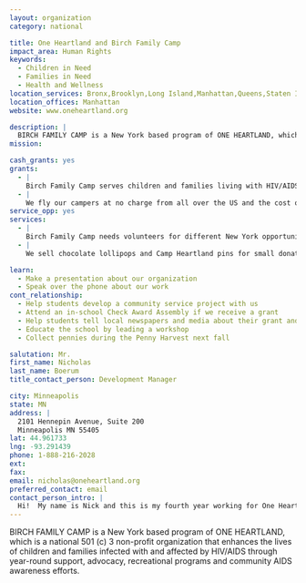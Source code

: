```yaml
---
layout: organization
category: national

title: One Heartland and Birch Family Camp
impact_area: Human Rights
keywords: 
  - Children in Need
  - Families in Need
  - Health and Wellness
location_services: Bronx,Brooklyn,Long Island,Manhattan,Queens,Staten Island,Greater New York
location_offices: Manhattan
website: www.oneheartland.org

description: |
  BIRCH FAMILY CAMP is a New York based program of ONE HEARTLAND, which is a national 501 (c) 3 non-profit organization that enhances the lives of children and families infected with and affected by HIV/AIDS through year-round support, advocacy, recreational programs and community AIDS awareness efforts.
mission: 

cash_grants: yes
grants: 
  - |
    Birch Family Camp serves children and families living with HIV/AIDS in New York and is staffed by many New York volunteers.  Each family who comes to the camp attends at no charge since the majority of them live in poverty.  With a donation of $500 you can cover the cost of one family of four's meals for their week at camp!
  - |
    We fly our campers at no charge from all over the US and the cost of travel is about $500 per child.  This includes airline tickets, unaccompanied minor fees, and ground transportation to our wilderness camp.  So, with a $1,000 grant you could fund two campers' travel to take part in the best week of their lives!
service_opp: yes
services: 
  - |
    Birch Family Camp needs volunteers for different New York opportunities year round.  Anyone, anywhere can set up an HIV/AIDS education event as a service to their community.  We can support that effort and provide materials or possibly bring speakers to the location.
  - |
    We sell chocolate lollipops and Camp Heartland pins for small donations.  Students can help us sell these items in order to raise money and awareness to support our programs that help make life better for kids with HIV/AIDS.

learn: 
  - Make a presentation about our organization
  - Speak over the phone about our work
cont_relationship: 
  - Help students develop a community service project with us
  - Attend an in-school Check Award Assembly if we receive a grant
  - Help students tell local newspapers and media about their grant and/or project with us
  - Educate the school by leading a workshop
  - Collect pennies during the Penny Harvest next fall

salutation: Mr.
first_name: Nicholas
last_name: Boerum
title_contact_person: Development Manager

city: Minneapolis
state: MN
address: |
  2101 Hennepin Avenue, Suite 200  
  Minneapolis MN 55405
lat: 44.961733
lng: -93.291439
phone: 1-888-216-2028
ext: 
fax: 
email: nicholas@oneheartland.org
preferred_contact: email
contact_person_intro: |
  Hi!  My name is Nick and this is my fourth year working for One Heartland.  During the year I work with students like you who support our Camps and during the summer I help at Camp as a counselor in Minnesota.  I love working with our campers affected by HIV/AIDS!  They get to come to Camp and just be normal kids -- they don't have to worry about their HIV status and they can just have FUN.  In New York, we also have the Birch Family Camp that serves hundreds of New Yorkers who live with HIV every day.  I really enjoy telling people about how to be a friend to those with HIV because they're just people like you and me.  What you are doing is a great endeavor!  I can't wait to introduce you to our New York volunteers and have them come and talk about our work and our families in your classrooms!  I look forward to talking with you!
---
```

BIRCH FAMILY CAMP is a New York based program of ONE HEARTLAND, which is a national 501 (c) 3 non-profit organization that enhances the lives of children and families infected with and affected by HIV/AIDS through year-round support, advocacy, recreational programs and community AIDS awareness efforts.